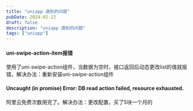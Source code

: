 ```yaml
---
title: "uniapp 遇到的问题"
pubDate: 2024-02-22
draft: false
description: "uniapp 遇到的问题"
tags: ["uniapp"]
---
```


#### uni-swipe-action-item报错
使用了uni-swipe-action组件，当数据为空时，接口返回后动态更改list的值就报错，解决办法：重新安装uni-swipe-action组件

#### Uncaught (in promise) Error: DB read action failed, resource exhausted.
阿里云免费次数用完了。解决办法：更改配置，买了5块一个月的